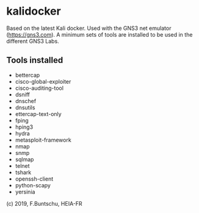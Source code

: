 # kalidocker

Based on the latest Kali docker. Used with the GNS3 net emulator (https://gns3.com).
A minimum sets of tools are installed to be used in the different GNS3 Labs.


## Tools installed
* bettercap
* cisco-global-exploiter 
* cisco-auditing-tool
* dsniff
* dnschef 
* dnsutils 
* ettercap-text-only
* fping
* hping3 
* hydra 
* metasploit-framework
* nmap
* snmp 
* sqlmap 
* telnet
* tshark 
* openssh-client
* python-scapy
* yersinia 

(c) 2019, F.Buntschu, HEIA-FR


